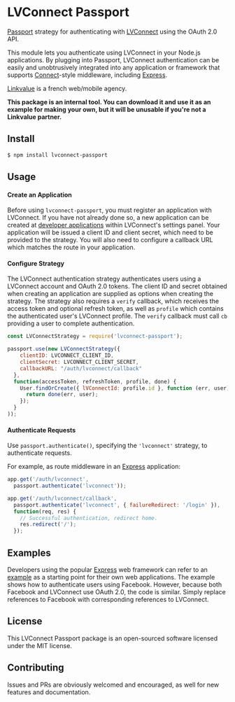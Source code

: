# LVConnect Passport
 
[Passport](http://passportjs.org/) strategy for authenticating with [LVConnect](https://gitlab.com/LinkValue/Lab/LVConnect/LvConnect)
using the OAuth 2.0 API.

This module lets you authenticate using LVConnect in your Node.js applications.
By plugging into Passport, LVConnect authentication can be easily and
unobtrusively integrated into any application or framework that supports
[Connect](http://www.senchalabs.org/connect/)-style middleware, including
[Express](http://expressjs.com/).

[Linkvalue](https://link-value.fr) is a french web/mobile agency.

**This package is an internal tool. You can download it and use it as an example for making your own, but it will be unusable if you're not a Linkvalue partner.**

## Install

```bash
$ npm install lvconnect-passport
```

## Usage

#### Create an Application

Before using `lvconnect-passport`, you must register an application with LVConnect.
If you have not already done so, a new application can be created at
[developer applications](https://lvconnect.com/settings/applications/new) within
LVConnect's settings panel.  Your application will be issued a client ID and client
secret, which need to be provided to the strategy.  You will also need to
configure a callback URL which matches the route in your application.

#### Configure Strategy

The LVConnect authentication strategy authenticates users using a LVConnect account
and OAuth 2.0 tokens.  The client ID and secret obtained when creating an
application are supplied as options when creating the strategy.  The strategy
also requires a `verify` callback, which receives the access token and optional
refresh token, as well as `profile` which contains the authenticated user's
LVConnect profile.  The `verify` callback must call `cb` providing a user to
complete authentication.

```js
const LVConnectStrategy = require('lvconnect-passport');

passport.use(new LVConnectStrategy({
    clientID: LVCONNECT_CLIENT_ID,
    clientSecret: LVCONNECT_CLIENT_SECRET,
    callbackURL: "/auth/lvconnect/callback"
  },
  function(accessToken, refreshToken, profile, done) {
    User.findOrCreate({ lVConnectId: profile.id }, function (err, user) {
      return done(err, user);
    });
  }
));
```

#### Authenticate Requests

Use `passport.authenticate()`, specifying the `'lvconnect'` strategy, to
authenticate requests.

For example, as route middleware in an [Express](http://expressjs.com/)
application:

```js
app.get('/auth/lvconnect',
  passport.authenticate('lvconnect'));

app.get('/auth/lvconnect/callback', 
  passport.authenticate('lvconnect', { failureRedirect: '/login' }),
  function(req, res) {
    // Successful authentication, redirect home.
    res.redirect('/');
  });
```

## Examples

Developers using the popular [Express](http://expressjs.com/) web framework can
refer to an [example](https://github.com/passport/express-4.x-facebook-example)
as a starting point for their own web applications.  The example shows how to
authenticate users using Facebook.  However, because both Facebook and LVConnect
use OAuth 2.0, the code is similar.  Simply replace references to Facebook with
corresponding references to LVConnect.

## License

This LVConnect Passport package is an open-sourced software licensed under the MIT license.

## Contributing

Issues and PRs are obviously welcomed and encouraged, as well for new features and documentation.
